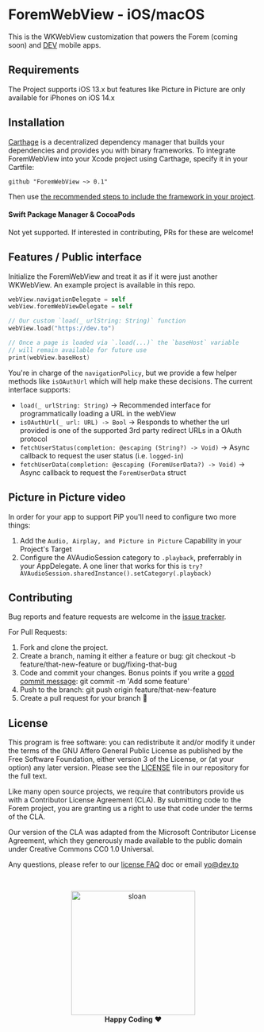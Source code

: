 # ForemWebView - iOS/macOS

This is the WKWebView customization that powers the Forem (coming soon) and [DEV](https://github.com/thepracticaldev/DEV-ios) mobile apps.

## Requirements

The Project supports iOS 13.x but features like Picture in Picture are only available for iPhones on iOS 14.x

## Installation

[Carthage](https://github.com/Carthage/Carthage) is a decentralized dependency manager that builds your dependencies and provides you with binary frameworks. To integrate ForemWebView into your Xcode project using Carthage, specify it in your Cartfile:

```
github "ForemWebView ~> 0.1"
```

Then use [the recommended steps to include the framework in your project](https://github.com/Carthage/Carthage#adding-frameworks-to-an-application).

#### Swift Package Manager & CocoaPods

Not yet supported. If interested in contributing, PRs for these are welcome!

## Features / Public interface

Initialize the ForemWebView and treat it as if it were just another WKWebView. An example project is available in this repo.

```swift
webView.navigationDelegate = self
webView.foremWebViewDelegate = self

// Our custom `load(_ urlString: String)` function
webView.load("https://dev.to")

// Once a page is loaded via `.load(...)` the `baseHost` variable
// will remain available for future use
print(webView.baseHost)
```

You're in charge of the `navigationPolicy`, but we provide a few helper methods like `isOAuthUrl` which will help make these decisions. The current interface supports:

- `load(_ urlString: String)` -> Recommended interface for programmatically loading a URL in the webView
- `isOAuthUrl(_ url: URL) -> Bool` -> Responds to whether the url provided is one of the supported 3rd party redirect URLs in a OAuth protocol
- `fetchUserStatus(completion: @escaping (String?) -> Void)` -> Async callback to request the user status (i.e. `logged-in`)
- `fetchUserData(completion: @escaping (ForemUserData?) -> Void)` -> Async callback to request the `ForemUserData` struct

## Picture in Picture video

In order for your app to support PiP you'll need to configure two more things:
1. Add the `Audio, Airplay, and Picture in Picture` Capability in your Project's Target
1. Configure the AVAudioSession category to `.playback`, preferrably in your AppDelegate. A one liner that works for this is `try? AVAudioSession.sharedInstance().setCategory(.playback)`

## Contributing

Bug reports and feature requests are welcome in the [issue tracker](https://github.com/forem/ForemWebView-ios/issues).

For Pull Requests:
1. Fork and clone the project.
1. Create a branch, naming it either a feature or bug: git checkout -b feature/that-new-feature or bug/fixing-that-bug
1. Code and commit your changes. Bonus points if you write a [good commit message](https://chris.beams.io/posts/git-commit/): git commit -m 'Add some feature'
1. Push to the branch: git push origin feature/that-new-feature
1. Create a pull request for your branch 🎉

## License

This program is free software: you can redistribute it and/or modify it under the terms of the GNU Affero General Public License as published by the Free Software Foundation, either version 3 of the License, or (at your option) any later version. Please see the [LICENSE](./LICENSE) file in our repository for the full text.

Like many open source projects, we require that contributors provide us with a Contributor License Agreement (CLA). By submitting code to the Forem project, you are granting us a right to use that code under the terms of the CLA.

Our version of the CLA was adapted from the Microsoft Contributor License Agreement, which they generously made available to the public domain under Creative Commons CC0 1.0 Universal.

Any questions, please refer to our [license FAQ](https://docs.forem.to/licensing/) doc or email yo@dev.to

<br/>

<p align="center">
  <img
    alt="sloan"
    width=250px
    src="https://thepracticaldev.s3.amazonaws.com/uploads/user/profile_image/31047/af153cd6-9994-4a68-83f4-8ddf3e13f0bf.jpg"
  />
  <br/>
  <strong>Happy Coding</strong> ❤️
</p>
